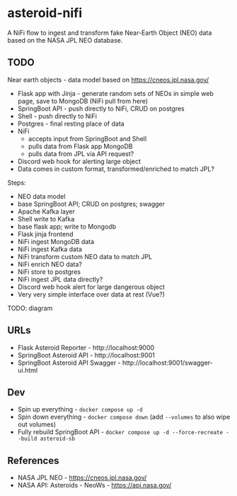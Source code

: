 # asteroid-nifi

A NiFi flow to ingest and transform fake Near-Earth Object (NEO) data based on the NASA JPL NEO database.

## TODO

Near earth objects - data model based on https://cneos.jpl.nasa.gov/

- Flask app with Jinja - generate random sets of NEOs in simple web page, save to MongoDB (NiFi pull from here)
- SpringBoot API - push directly to NiFi, CRUD on postgres
- Shell - push directly to NiFi
- Postgres - final resting place of data
- NiFi 
  - accepts input from SpringBoot and Shell
  - pulls data from Flask app MongoDB
  - pulls data from JPL via API request?
- Discord web hook for alerting large object
- Data comes in custom format, transformed/enriched to match JPL?

Steps:

- NEO data model
- base SpringBoot API; CRUD on postgres; swagger
- Apache Kafka layer
- Shell write to Kafka
- base flask app; write to Mongodb
- Flask jinja frontend
- NiFi ingest MongoDB data
- NiFi ingest Kafka data
- NiFi transform custom NEO data to match JPL
- NiFi enrich NEO data?
- NiFi store to postgres
- NiFi ingest JPL data directly?
- Discord web hook alert for large dangerous object
- Very very simple interface over data at rest (Vue?)

TODO: diagram

## URLs

- Flask Asteroid Reporter - http://localhost:9000
- SpringBoot Asteroid API - http://localhost:9001
- SpringBoot Asteroid API Swagger - http://localhost:9001/swagger-ui.html

## Dev

- Spin up everything - `docker compose up -d`
- Spin down everything - `docker compose down` (add `--volumes` to also wipe out volumes)
- Fully rebuild SpringBoot API - `docker compose up -d --force-recreate --build asteroid-sb`

## References

- NASA JPL NEO - https://cneos.jpl.nasa.gov/
- NASA API: Asteroids - NeoWs - https://api.nasa.gov/
